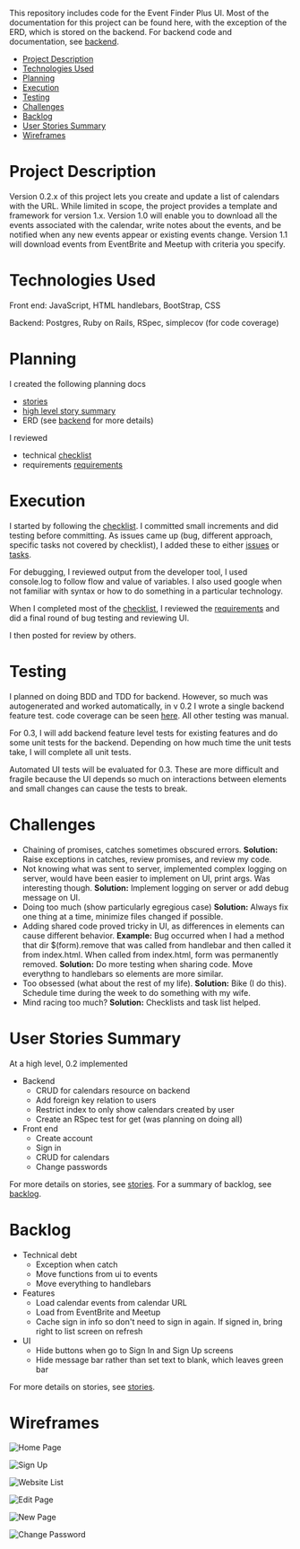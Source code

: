 [checklist]: planning_docs/checklist.md
[issues]: planning_docs/issues.md
[tasks]: planning_docs/tasks.md
[requirements]: planning_docs/requirements.md
[issues]: planning_docs/issues.md
[stories]: planning_docs/stories.md

This repository includes code for the Event Finder Plus UI.  Most of the documentation for this project can be found here, with the exception of the ERD, which is stored on the backend.  For backend code and documentation, see [backend][backend].

[backend]: https://github.com/ethanstrominger/event-finder-plus-uiPlus/

- [Project Description ](#project-description)
- [Technologies Used ](#technologies-used)
- [Planning](#planning)
- [Execution](#execution)
- [Testing](#testing)
- [Challenges ](#challenges)
- [Backlog ](#backlog)
- [User Stories Summary ](#user-stories-summary)
- [Wireframes](#wireframes)

# Project Description <a name="project-description"> </a>
Version 0.2.x of this project lets you create and update a list of calendars with the URL.  While limited in scope, the project provides a template and framework for version 1.x. Version 1.0 will enable you to download all the events associated with the calendar, write notes about the events, and be notified when any new events appear or existing events change.  Version 1.1 will download events from EventBrite and Meetup with criteria you specify.

# Technologies Used <a name="technologies-used"> </a>
Front end:
JavaScript, HTML handlebars, BootStrap, CSS

Backend:
Postgres, Ruby on Rails, RSpec, simplecov (for code coverage)

# Planning <a name="planning"> </a>

I created the following planning docs
- [stories][stories]
- [high level story summary](#user-stories-summary)
- ERD (see [backend][backend] for more details)

I reviewed
- technical [checklist][checklist]
- requirements [requirements]

# Execution <a name="Execution"> </a>
I started by following the [checklist][checklist].  I committed small increments and did testing before committing.  As issues came up (bug, different approach, specific tasks not covered by checklist), I added these to either [issues][issues] or [tasks][tasks].

For debugging, I reviewed output from the developer tool, I used console.log to follow flow and value of variables.  I also used google when not familiar with syntax or how to do something in a particular technology.

When I completed most of the [checklist][checklist], I reviewed the [requirements][requirements] and did a final round of bug testing and reviewing UI.

I then posted for review by others.

# Testing <a name="testing"> </a>
I planned on doing BDD and TDD for backend.  However, so much was autogenerated
and worked automatically, in v 0.2 I wrote a single backend feature test.  code
coverage can be seen [here](testreports/index.html). All
other testing was manual.

For 0.3, I will add backend feature level tests for existing features and do some unit tests for the
backend.  Depending on how much time the unit tests take, I will complete all
unit tests.

Automated UI tests will be evaluated for 0.3.  These are more difficult and fragile because
the UI depends so much on interactions between elements and small changes can
cause the tests to break.

# Challenges <a name="challenges"> </a>
- Chaining of promises, catches sometimes obscured errors.  **Solution:** Raise exceptions in catches, review promises, and review my code.
- Not knowing what was sent to server, implemented complex logging on server, would have been easier to implement on UI, print args.  Was interesting though. **Solution:** Implement logging on server or add debug message on UI.
- Doing too much (show particularly egregious case) **Solution:** Always fix one thing at a time, minimize files changed if possible.
- Adding shared code proved tricky in UI, as differences in elements can cause different behavior.  **Example:** Bug occurred when I had a method that dir $(form).remove that was called from handlebar and then called it from index.html.  When called from index.html, form was permanently removed.  **Solution:** Do more testing when sharing code.  Move everythng to handlebars so elements are more similar.
- Too obsessed (what about the rest of my life).  **Solution:** Bike (I do this).  Schedule time during the week to do something with my wife.
- Mind racing too much?  **Solution:** Checklists and task list helped.

# User Stories Summary <a name="user-stories-summary"> </a>
At a high level, 0.2 implemented
  - Backend
    - CRUD for calendars resource on backend
    - Add foreign key relation to users
    - Restrict index to only show calendars created by user
    - Create an RSpec test for get (was planning on doing all)
  - Front end
    - Create account
    - Sign in
    - CRUD for calendars
    - Change passwords

For more details on stories, see [stories][stories].  For a summary of backlog,
see [backlog](#backlog).

# Backlog <a name="backlog"> </a>

- Technical debt
  - Exception when catch
  - Move functions from ui to events
  - Move everything to handlebars
- Features
  - Load calendar events from calendar URL
  - Load from EventBrite and Meetup
  - Cache sign in info so don't need to sign in again.  If signed in, bring right to list screen on refresh
- UI
  - Hide buttons when go to Sign In and Sign Up screens
  - Hide message bar rather than set text to blank, which leaves green bar

For more details on stories, see [stories][stories].

# Wireframes <a name="wireframes"> </a>
![Home Page](markdown_images/drawio/mockup-homepage.png?raw=true)

![Sign Up](markdown_images/drawio/mockup-signup.png?raw=true)

![Website List](markdown_images/drawio/mockup-website-list.png?raw=true)

![Edit Page](markdown_images/drawio/mockup-edit.png?raw=true)

![New Page](markdown_images/drawio/mockup-new.png?raw=true)

![Change Password](markdown_images/drawio/mockup-change-password.png?raw=true)
